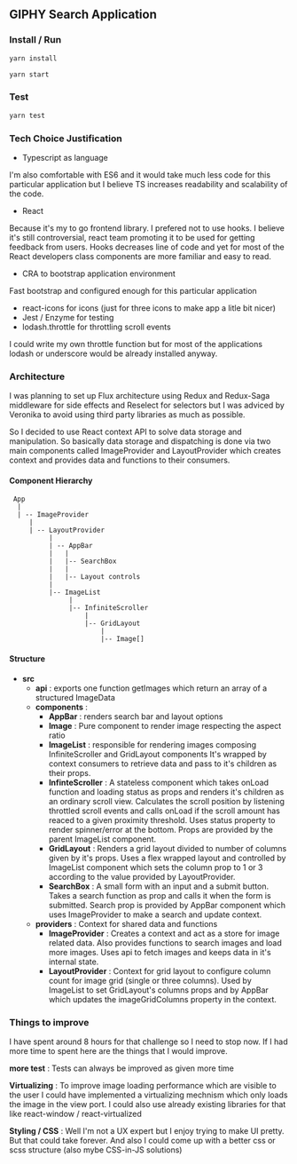 ## GIPHY Search Application

### Install / Run

```bash
yarn install
```
```bash
yarn start
```

### Test

```bash
yarn test 
```

### Tech Choice Justification

- Typescript as language

I'm also comfortable with ES6 and it would take much less code for this particular application but I believe TS increases readability and scalability of the code.

- React

Because it's my to go frontend library.
    I prefered not to use hooks. I believe it's still controversial, react team promoting it to be used for getting feedback from users. Hooks decreases line of code and yet for most of the React developers class components are more familiar and easy to read.

- CRA to bootstrap application environment

Fast bootstrap and configured enough for this particular application

- react-icons for icons (just for three icons to make app a litle bit nicer)
- Jest / Enzyme for testing
- lodash.throttle for throttling scroll events

I could write my own throttle function but for most of the applications lodash or underscore would be already installed anyway.

### Architecture

I was planning to set up Flux architecture using Redux and Redux-Saga middleware for side effects and Reselect for selectors but I was adviced by Veronika to avoid using third party libraries as much as possible.

So I decided to use React context API to solve data storage and manipulation. So basically data storage and dispatching is done via two main components called ImageProvider and LayoutProvider which creates context and provides data and functions to their consumers.

 #### Component Hierarchy

```
 App
  |
  | -- ImageProvider
     |
     | -- LayoutProvider
          |
          | -- AppBar
          |   |
          |   |-- SearchBox
          |   |
          |   |-- Layout controls
          |  
          |-- ImageList
               |
               |-- InfiniteScroller
                   |
                   |-- GridLayout
                       |
                       |-- Image[]

```
 #### Structure

 - **src**
   - **api** : exports one function getImages which return an array of a structured ImageData
   - **components** : 
     - **AppBar** : renders search bar and layout options
     - **Image** : Pure component to render image respecting the aspect ratio
     - **ImageList** : responsible for rendering images composing InfiniteScroller and GridLayout components It's wrapped by context consumers to retrieve data and pass to it's children as their props.
     - **InfinteScroller** : A stateless component which takes onLoad function and loading status as props and renders it's children as an ordinary scroll view. Calculates the scroll position by listening throttled scroll events and calls onLoad if the scroll amount has reaced to a given proximity threshold. Uses status property to render spinner/error at the bottom. Props are provided by the parent ImageList component.
     - **GridLayout** : Renders a grid layout divided to number of columns given by it's props. Uses a flex wrapped layout and controlled by ImageList component which sets the column prop to 1 or 3 according to the value provided by LayoutProvider.
     - **SearchBox** : A small form with an input and a submit button. Takes a search function as prop and calls it when the form is submitted. Search prop is provided by AppBar component which uses ImageProvider to make a search and update context.
    - **providers** : Context for shared data and functions
      - **ImageProvider** : Creates a context and act as a store for image related data. Also provides functions to search images and load more images. Uses api to fetch images and keeps data in it's internal state.
      - **LayoutProvider** : Context for grid layout to configure column count for image grid (single or three columns). Used by ImageList to set GridLayout's columns props and by AppBar which updates the imageGridColumns property in the context.

### Things to improve

 I have spent around 8 hours for that challenge so I need to stop now. If I had more time to spent here are the things that I would improve.
 
 **more test** : Tests can always be improved as given more time

 **Virtualizing** : To improve image loading performance which are visible to the user I could have implemented a virtualizing mechnism which only loads the image in the view port. I could also use already existing libraries for that like react-window / react-virtualized

 **Styling / CSS** : Well I'm not a UX expert but I enjoy trying to make UI pretty. But that could take forever. And also I could come up with a better css or scss structure (also mybe CSS-in-JS solutions)
